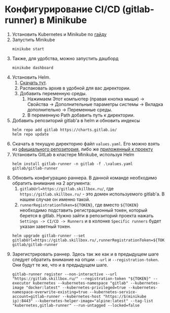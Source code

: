 # Конфигурирование CI/CD (gitlab-runner) в Minikube

1. Установить Kubernetes и Minikube по [гайду](../kibernates-minikube/README.md)
2. Запустить Minikube
    ```shell
    minikube start
    ```
3. Также, для удобства, можно запустить дашборд
    ```shell
   minikube dashboard
    ```
4. Установить Helm.
    1. [Скачать тут](https://helm.sh/docs/intro/install/).
    2. Распаковать архив в удобной для вас директории.
    3. Добавить переменную среды.
        1. Нажимаем Этот компьютер (правая кнопка мыши) -> Свойства -> Дополнительные параметры системы -> Вкладка
           дополнительно -> Переменные среды.
        2. В переменную Path добавить путь к директории.
5. Добавить репозиторий gitlab'а в helm и обновить индексы
    ```shell
    helm repo add gitlab https://charts.gitlab.io/
    helm repo update
    ```
6. Скачать в текущую директорию файл `values.yaml`. Его можно взять
   из [официального репозитория](https://gitlab.com/gitlab-org/charts/gitlab-runner/blob/main/values.yaml), либо
   же [приложенный к проекту]()
7. Установить GitLab в кластере Minikube, используя Helm
    ```shell
    helm install gitlab-runner -n gitlab -f .\values.yaml gitlab/gitlab-runner
    ```
8. Обновить конфигурацию раннера. В данной команде необходимо обратить внимание на 2 аргумента:
    1. `gitlabUrl=https://gitlab.skillbox.ru/`, где `https://gitlab.skillbox.ru/` - это домен используемого gitlab'а. В
       нашем случае он именно такой.
    2. `runnerRegistrationToken=${TOKEN}`, где вместо `${TOKEN}` необходимо подставить регистрационный токен, который
       берется в gitlab. Нужно зайти в репозиторий проекта нажать `Settings -> CI/CD -> Runners` и в
       колонке `Specific runners` будет указан заветный токен.
    ```shell
    helm upgrade gitlab-runner --set gitlabUrl=https://gitlab.skillbox.ru/,runnerRegistrationToken=${TOKEN} gitlab/gitlab-runner
    ```
9. Зарегистрировать раннер. Здесь так же как и в предыдущем шаге следует обратить внимание на опции `--url`
   и `--registration-token`. Они будут те же, что и в предыдущем шаге.
    ```shell
    gitlab-runner register --non-interactive --url "https://gitlab.skillbox.ru/" --registration-token "${TOKEN}" --executor kubernetes --kubernetes-namespace "gitlab" --kubernetes-image "docker:latest" --kubernetes-privileged=true --kubernetes-namespace-overwrite-existing=true --kubernetes-service-account=gitlab-runner --kubernetes-host "https://$(minikube ip):8443" --kubernetes-helper-image="alpine:latest" --tag-list "kubernetes,gitlab-runner" --run-untagged --locked=false
    ```
